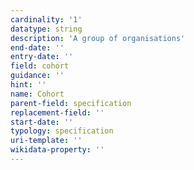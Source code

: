 ```yaml
---
cardinality: '1'
datatype: string
description: 'A group of organisations'
end-date: ''
entry-date: ''
field: cohort
guidance: ''
hint: ''
name: Cohort
parent-field: specification
replacement-field: ''
start-date: ''
typology: specification
uri-template: ''
wikidata-property: ''
---
```

